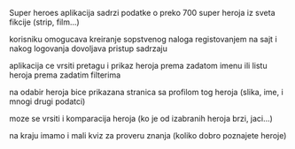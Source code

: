 Super heroes aplikacija sadrzi podatke o preko 700 super heroja iz sveta fikcije (strip, film...)

korisniku omogucava kreiranje sopstvenog naloga registovanjem na sajt i nakog logovanja dovoljava pristup sadrzaju

aplikacija ce vrsiti pretagu i prikaz heroja prema zadatom imenu ili listu heroja prema zadatim filterima

na odabir heroja bice prikazana stranica sa profilom tog heroja (slika, ime, i mnogi drugi podatci)

moze se vrsiti i komparacija heroja (ko je od izabranih heroja brzi, jaci...)

na kraju imamo i mali kviz za proveru znanja (koliko dobro poznajete heroje)